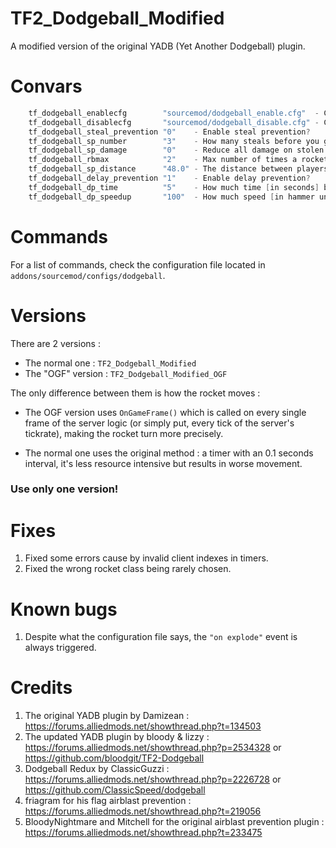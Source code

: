 # TF2_Dodgeball_Modified
A modified version of the original YADB (Yet Another Dodgeball) plugin.

# Convars
```c
    tf_dodgeball_enablecfg        "sourcemod/dodgeball_enable.cfg"  - Config file to execute when enabling the Dodgeball game mode.
    tf_dodgeball_disablecfg       "sourcemod/dodgeball_disable.cfg" - Config file to execute when disabling the Dodgeball game mode.
    tf_dodgeball_steal_prevention "0"    - Enable steal prevention?
    tf_dodgeball_sp_number        "3"    - How many steals before you get slayed?
    tf_dodgeball_sp_damage        "0"    - Reduce all damage on stolen rockets?
    tf_dodgeball_rbmax            "2"    - Max number of times a rocket will bounce.
    tf_dodgeball_sp_distance      "48.0" - The distance between players for a steal to register.
    tf_dodgeball_delay_prevention "1"    - Enable delay prevention?
    tf_dodgeball_dp_time          "5"    - How much time [in seconds] before delay prevention activates?
    tf_dodgeball_dp_speedup       "100"  - How much speed [in hammer units per second] should the rocket gain when delayed? 
```

# Commands
For a list of commands, check the configuration file located in `addons/sourcemod/configs/dodgeball`.

# Versions
There are 2 versions : 
* The normal one : `TF2_Dodgeball_Modified`
* The "OGF" version : `TF2_Dodgeball_Modified_OGF`

The only difference between them is how the rocket moves :

- The OGF version uses `OnGameFrame()` which is called on every single frame of the server logic (or simply put, every tick of the server's tickrate), making the rocket turn more precisely.

- The normal one uses the original method : a timer with an 0.1 seconds interval, it's less resource intensive but results in worse movement.

### Use only one version!

# Fixes
1. Fixed some errors cause by invalid client indexes in timers.
2. Fixed the wrong rocket class being rarely chosen.

# Known bugs
1. Despite what the configuration file says, the `"on explode"` event is always triggered.

# Credits
1. The original YADB plugin by Damizean : https://forums.alliedmods.net/showthread.php?t=134503
2. The updated YADB plugin by bloody & lizzy : https://forums.alliedmods.net/showthread.php?p=2534328 or https://github.com/bloodgit/TF2-Dodgeball
3. Dodgeball Redux by ClassicGuzzi : https://forums.alliedmods.net/showthread.php?p=2226728 or https://github.com/ClassicSpeed/dodgeball
4. friagram for his flag airblast prevention : https://forums.alliedmods.net/showthread.php?t=219056
5. BloodyNightmare and Mitchell for the original airblast prevention plugin : https://forums.alliedmods.net/showthread.php?t=233475
